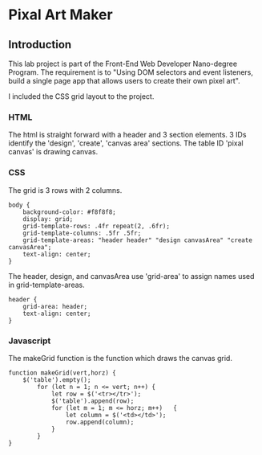 # Pixal Art Maker

## Introduction

This lab project is part of the Front-End Web Developer Nano-degree Program.   The requirement is to  "Using DOM selectors and event listeners, build a single page app that allows users to create their own pixel art". 

I included the CSS grid layout to the project.

### HTML

The html is straight forward with a header and 3 section elements.  3 IDs identify the 'design', 'create', 'canvas area' sections.  The table ID 'pixal canvas' is drawing canvas.

### CSS 

The grid is 3 rows with 2 columns.

```
body {
    background-color: #f8f8f8;
    display: grid;
    grid-template-rows: .4fr repeat(2, .6fr);
    grid-template-columns: .5fr .5fr;
    grid-template-areas: "header header" "design canvasArea" "create canvasArea";
    text-align: center;
}
```

The header, design, and canvasArea use 'grid-area' to assign names used in grid-template-areas.

```
header {
    grid-area: header;
    text-align: center;
}
```

### Javascript

The makeGrid function is the function which draws the canvas grid.

```
function makeGrid(vert,horz) {
    $('table').empty();
        for (let n = 1; n <= vert; n++) {
            let row = $('<tr></tr>');
            $('table').append(row);
            for (let m = 1; m <= horz; m++)   {
                let column = $('<td></td>');
                row.append(column);
            }
        }
}
```

